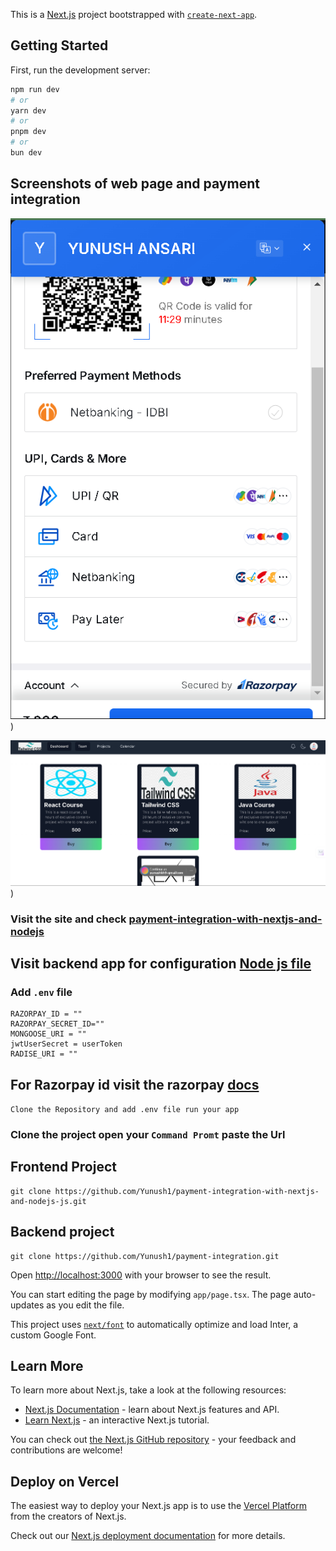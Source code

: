 This is a [Next.js](https://nextjs.org/) project bootstrapped with [`create-next-app`](https://github.com/vercel/next.js/tree/canary/packages/create-next-app).

## Getting Started

First, run the development server:

```bash
npm run dev
# or
yarn dev
# or
pnpm dev
# or
bun dev
```
 ## Screenshots of web page and payment integration

![plot](https://github.com/Yunush1/payment-integration-with-nextjs-and-nodejs-js/blob/mainline/public/ss%201%20(1).png?raw=true))

![plot](https://github.com/Yunush1/payment-integration-with-nextjs-and-nodejs-js/blob/mainline/public/ss%201%20(3).png?raw=true))

### Visit the site and check [payment-integration-with-nextjs-and-nodejs](https://payment-integration-with-nextjs-an-yunushkh9-gmailcoms-projects.vercel.app/products)
## Visit backend app for configuration [Node js file](https://github.com/Yunush1/payment-integration)

### Add `.env` file 
```
RAZORPAY_ID = ""
RAZORPAY_SECRET_ID=""
MONGOOSE_URI = ""
jwtUserSecret = userToken
RADISE_URI = ""
```

## For Razorpay id visit the razorpay [docs](https://dashboard.razorpay.com/app/website-app-settings/api-keys) 

``
Clone the Repository and add .env file run your app
``

### Clone the project open your `Command Promt` paste the Url

## Frontend Project
```
git clone https://github.com/Yunush1/payment-integration-with-nextjs-and-nodejs-js.git
```
## Backend project
```
git clone https://github.com/Yunush1/payment-integration.git
```


Open [http://localhost:3000](http://localhost:3000) with your browser to see the result.

You can start editing the page by modifying `app/page.tsx`. The page auto-updates as you edit the file.

This project uses [`next/font`](https://nextjs.org/docs/basic-features/font-optimization) to automatically optimize and load Inter, a custom Google Font.

## Learn More

To learn more about Next.js, take a look at the following resources:

- [Next.js Documentation](https://nextjs.org/docs) - learn about Next.js features and API.
- [Learn Next.js](https://nextjs.org/learn) - an interactive Next.js tutorial.

You can check out [the Next.js GitHub repository](https://github.com/vercel/next.js/) - your feedback and contributions are welcome!

## Deploy on Vercel

The easiest way to deploy your Next.js app is to use the [Vercel Platform](https://vercel.com/new?utm_medium=default-template&filter=next.js&utm_source=create-next-app&utm_campaign=create-next-app-readme) from the creators of Next.js.

Check out our [Next.js deployment documentation](https://nextjs.org/docs/deployment) for more details.
